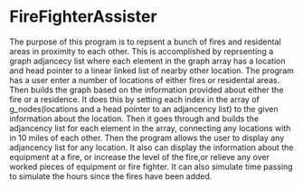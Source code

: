 # FireFighterAssister

The  purpose of this program is to repsent a bunch of fires and residental areas in proximity to each other.
This is accomplished by reprsenting a graph adjancecy list where each element in the graph array has a location and head pointer to a linear linked list of nearby other location. The program has a user enter a number of locations of either fires or residental areas.  
Then builds the graph based on the information provided about either the fire or a residence. It does this by setting each index in the array of g_nodes(locations and a head pointer to an adjancency list) to the given information about the location.
Then it goes through and builds the adjancency list for each element in the array, connecting any locations with in 10 miles of each other.
Then the program allows the user to display any adjancency list for any location. It also can display the information about the equipment at a fire,
or increase the level of the fire,or relieve any over worked pieces of equipment or fire fighter. 
It can also simulate time passing to simulate the hours since the fires have been added.
